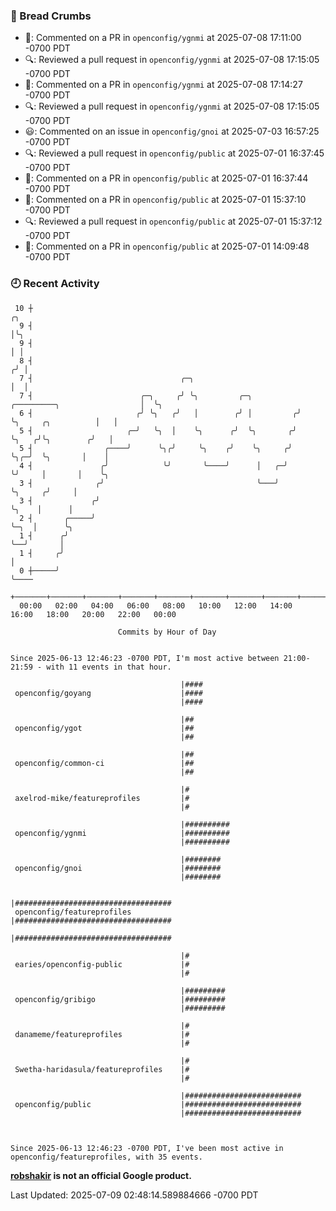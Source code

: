 ### 🍞 Bread Crumbs

 * 💬: Commented on a PR in  `openconfig/ygnmi` at 2025-07-08 17:11:00 -0700 PDT
 * 🔍: Reviewed a pull request in  `openconfig/ygnmi` at 2025-07-08 17:15:05 -0700 PDT
 * 💬: Commented on a PR in  `openconfig/ygnmi` at 2025-07-08 17:14:27 -0700 PDT
 * 🔍: Reviewed a pull request in  `openconfig/ygnmi` at 2025-07-08 17:15:05 -0700 PDT
 * 😃: Commented on an issue in `openconfig/gnoi` at 2025-07-03 16:57:25 -0700 PDT
 * 🔍: Reviewed a pull request in  `openconfig/public` at 2025-07-01 16:37:45 -0700 PDT
 * 💬: Commented on a PR in  `openconfig/public` at 2025-07-01 16:37:44 -0700 PDT
 * 💬: Commented on a PR in  `openconfig/public` at 2025-07-01 15:37:10 -0700 PDT
 * 🔍: Reviewed a pull request in  `openconfig/public` at 2025-07-01 15:37:12 -0700 PDT
 * 💬: Commented on a PR in  `openconfig/public` at 2025-07-01 14:09:48 -0700 PDT

### 🕘 Recent Activity
```
 10 ┼                                                                                         ╭╮
  9 ┤                                                                                         │╰╮
  9 ┤                                                                                         │ │
  8 ┤                                                                                        ╭╯ │
  7 ┤                                 ╭─╮                                                    │  │
  7 ┤                        ╭─╮     ╭╯ ╰╮         ╭─╮          ╭─────────╮                  │  ╰╮
  6 ┤                       ╭╯ ╰╮   ╭╯   │        ╭╯ │         ╭╯         ╰╮     ╭╮          │   │
  5 ┤                     ╭─╯   ╰╮  │    ╰╮      ╭╯  ╰╮       ╭╯           ╰╮   ╭╯╰╮        ╭╯   │
  5 ┤                ╭────╯      ╰╮╭╯     ╰╮    ╭╯    ╰╮     ╭╯             ╰╮╭─╯  ╰╮       │    │
  4 ┤               ╭╯            ╰╯       ╰────╯      │   ╭─╯               ╰╯     │       │    ╰╮
  3 ┤              ╭╯                                  ╰───╯                        ╰╮     ╭╯     │
  3 ┤             ╭╯                                                                 ╰╮    │      │
  2 ┤       ╭─────╯                                                                   ╰─╮  │      ╰╮
  1 ┤      ╭╯                                                                           ╰──╯       │
  1 ┤     ╭╯                                                                                       │
  0 ┼─────╯                                                                                        ╰────
    +───────+───────+───────+───────+───────+───────+───────+───────+───────+───────+───────+───────+────
  00:00   02:00   04:00   06:00   08:00   10:00   12:00   14:00   16:00   18:00   20:00   22:00   00:00   

						Commits by Hour of Day


Since 2025-06-13 12:46:23 -0700 PDT, I'm most active between 21:00-21:59 - with 11 events in that hour.

```



```
                                      |####
 openconfig/goyang                    |####
                                      |####

                                      |##
 openconfig/ygot                      |##
                                      |##

                                      |##
 openconfig/common-ci                 |##
                                      |##

                                      |#
 axelrod-mike/featureprofiles         |#
                                      |#

                                      |##########
 openconfig/ygnmi                     |##########
                                      |##########

                                      |########
 openconfig/gnoi                      |########
                                      |########

                                      |###################################
 openconfig/featureprofiles           |###################################
                                      |###################################

                                      |#
 earies/openconfig-public             |#
                                      |#

                                      |#########
 openconfig/gribigo                   |#########
                                      |#########

                                      |#
 danameme/featureprofiles             |#
                                      |#

                                      |#
 Swetha-haridasula/featureprofiles    |#
                                      |#

                                      |##########################
 openconfig/public                    |##########################
                                      |##########################



Since 2025-06-13 12:46:23 -0700 PDT, I've been most active in openconfig/featureprofiles, with 35 events.

```
**[robshakir](mailto:robjs@google.com) is not an official Google product.**  


Last Updated: 2025-07-09 02:48:14.589884666 -0700 PDT
